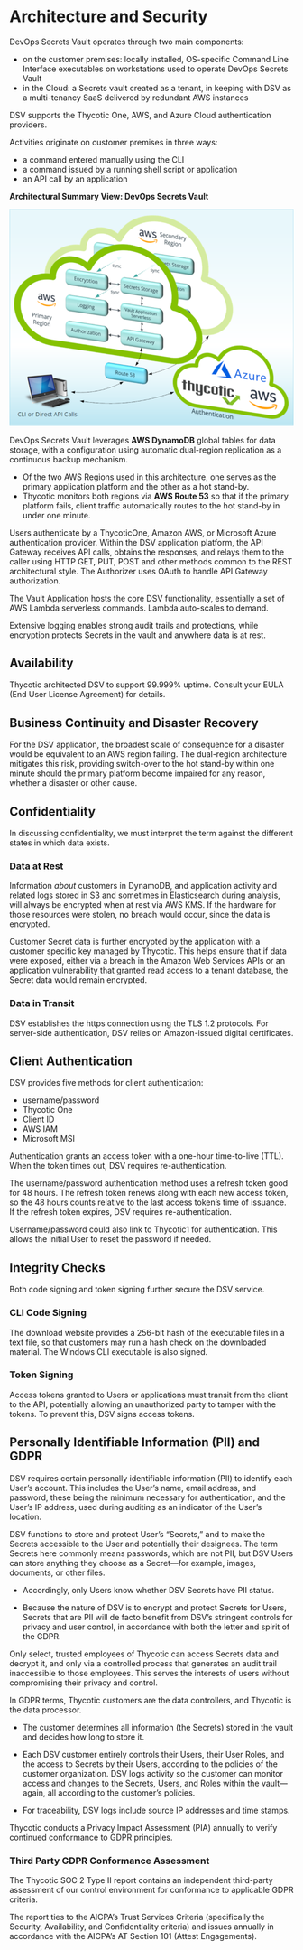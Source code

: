 ﻿[title]: # (Architecture and Security)
[tags]: # (DevOps Secrets Vault,DSV,)
[priority]: # (1110)

# Architecture and Security

DevOps Secrets Vault operates through two main components:

* on the customer premises: locally installed, OS-specific Command Line Interface executables on workstations used to operate DevOps Secrets Vault
* in the Cloud: a Secrets vault created as a tenant, in keeping with DSV as a multi-tenancy SaaS delivered by redundant AWS instances

DSV supports the Thycotic One, AWS, and Azure Cloud authentication providers.

Activities originate on customer premises in three ways:

* a command entered manually using the CLI
* a command issued by a running shell script or application
* an API call by an application

**Architectural Summary View: DevOps Secrets Vault**

![Architectural Summary View of DevOps Secrets Vault](./images/ha-dr-architecture-scaled.png)

DevOps Secrets Vault leverages **AWS DynamoDB** global tables for data storage, with a configuration using automatic dual-region replication as a continuous backup mechanism.

* Of the two AWS Regions used in this architecture, one serves as the primary application platform and the other as a hot stand-by.
* Thycotic monitors both regions via **AWS Route 53** so that if the primary platform fails, client traffic automatically routes to the hot stand-by in under one minute.

Users authenticate by a ThycoticOne, Amazon AWS, or Microsoft Azure authentication provider. Within the DSV application platform, the API Gateway receives API calls, obtains the responses, and relays them to the caller using HTTP GET, PUT, POST and other methods common to the REST architectural style. The Authorizer uses OAuth to handle API Gateway authorization.

The Vault Application hosts the core DSV functionality, essentially a set of AWS Lambda serverless commands. Lambda auto-scales to demand.

Extensive logging enables strong audit trails and protections, while encryption protects Secrets in the vault and anywhere data is at rest.

## Availability

Thycotic architected DSV to support 99.999% uptime. Consult your EULA (End User License Agreement) for details.

## Business Continuity and Disaster Recovery

For the DSV application, the broadest scale of consequence for a disaster would be equivalent to an AWS region failing. The dual-region architecture mitigates this risk, providing switch-over to the hot stand-by within one minute should the primary platform become impaired for any reason, whether a disaster or other cause.

## Confidentiality

In discussing confidentiality, we must interpret the term against the different states in which data exists.

### Data at Rest

Information *about* customers in DynamoDB, and application activity and related logs stored in S3 and sometimes in Elasticsearch during analysis, will always be encrypted when at rest via AWS KMS. If the hardware for those resources were stolen, no breach would occur, since the data is encrypted.

Customer Secret data is further encrypted by the application with a customer specific key managed by Thycotic. This helps ensure that if data were exposed, either via a breach in the Amazon Web Services APIs or an application vulnerability that granted read access to a tenant database, the Secret data would remain encrypted.

### Data in Transit

DSV establishes the https connection using the TLS 1.2 protocols. For server-side authentication, DSV relies on Amazon-issued digital certificates.

## Client Authentication

DSV provides five methods for client authentication:

* username/password
* Thycotic One
* Client ID
* AWS IAM
* Microsoft MSI

Authentication grants an access token with a one-hour time-to-live (TTL). When the token times out, DSV requires re-authentication.

The username/password authentication method uses a refresh token good for 48 hours. The refresh token renews along with each new access token, so the 48 hours counts relative to the last access token’s time of issuance. If the refresh token expires, DSV requires re-authentication.

Username/password could also link to Thycotic1 for authentication. This allows the initial User to reset the password if needed.

## Integrity Checks

Both code signing and token signing further secure the DSV service.

### CLI Code Signing

The download website provides a 256-bit hash of the executable files in a text file, so that customers may run a hash check on the downloaded material. The Windows CLI executable is also signed.

### Token Signing

Access tokens granted to Users or applications must transit from the client to the API, potentially allowing an unauthorized party to tamper with the tokens. To prevent this, DSV signs access tokens.

## Personally Identifiable Information (PII) and GDPR

DSV requires certain personally identifiable information (PII) to identify each User’s account. This includes the User’s name, email address, and password, these being the minimum necessary for authentication, and the User’s IP address, used during auditing as an indicator of the User’s location.

DSV functions to store and protect User’s “Secrets,” and to make the Secrets accessible to the User and potentially their designees. The term Secrets here commonly means passwords, which are not PII, but DSV Users can store anything they choose as a Secret—for example, images, documents, or other files.

* Accordingly, only Users know whether DSV Secrets have PII status.

* Because the nature of DSV is to encrypt and protect Secrets for Users, Secrets that are PII will de facto benefit from DSV’s stringent controls for privacy and user control, in accordance with both the letter and spirit of the GDPR.

Only select, trusted employees of Thycotic can access Secrets data and decrypt it, and only via a controlled process that generates an audit trail inaccessible to those employees. This serves the interests of users without compromising their privacy and control.

In GDPR terms, Thycotic customers are the data controllers, and Thycotic is the data processor.

* The customer determines all information (the Secrets) stored in the vault and decides how long to store it.

* Each DSV customer entirely controls their Users, their User Roles, and the access to Secrets by their Users, according to the policies of the customer organization. DSV logs activity so the customer can monitor access and changes to the Secrets, Users, and Roles within the vault—again, all according to the customer’s policies.

* For traceability, DSV logs include source IP addresses and time stamps.

Thycotic conducts a Privacy Impact Assessment (PIA) annually to verify continued conformance to GDPR principles.

### Third Party GDPR Conformance Assessment 

The Thycotic SOC 2 Type II report contains an independent third-party assessment of our control environment for conformance to applicable GDPR criteria.

The report ties to the AICPA’s Trust Services Criteria (specifically the Security, Availability, and Confidentiality criteria) and issues annually in accordance with the AICPA’s AT Section 101 (Attest Engagements).



  
